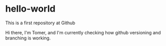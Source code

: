 # hello-world
This is a first repository at Github

Hi there, I'm Tomer, and I'm currently checking how github versioning and branching is working.
